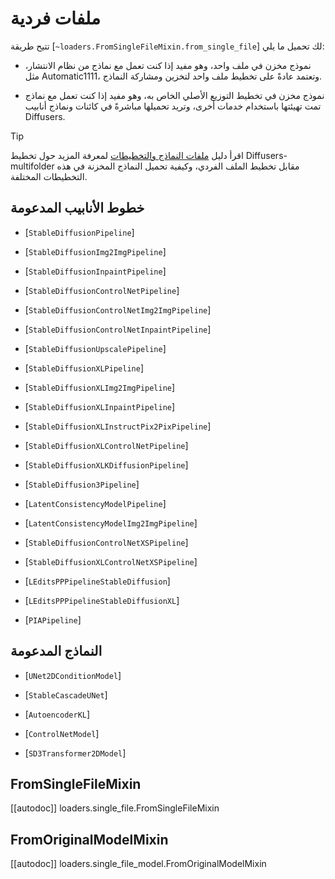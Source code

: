 # ملفات فردية

تتيح طريقة [`~loaders.FromSingleFileMixin.from_single_file`] لك تحميل ما يلي:

* نموذج مخزن في ملف واحد، وهو مفيد إذا كنت تعمل مع نماذج من نظام الانتشار، مثل Automatic1111، وتعتمد عادةً على تخطيط ملف واحد لتخزين ومشاركة النماذج.

* نموذج مخزن في تخطيط التوزيع الأصلي الخاص به، وهو مفيد إذا كنت تعمل مع نماذج تمت تهيئتها باستخدام خدمات أخرى، وتريد تحميلها مباشرةً في كائنات ونماذج أنابيب Diffusers.

> [!TIP]
> اقرأ دليل [ملفات النماذج والتخطيطات](../../using-diffusers/other-formats) لمعرفة المزيد حول تخطيط Diffusers-multifolder مقابل تخطيط الملف الفردي، وكيفية تحميل النماذج المخزنة في هذه التخطيطات المختلفة.

## خطوط الأنابيب المدعومة

- [`StableDiffusionPipeline`]

- [`StableDiffusionImg2ImgPipeline`]

- [`StableDiffusionInpaintPipeline`]

- [`StableDiffusionControlNetPipeline`]

- [`StableDiffusionControlNetImg2ImgPipeline`]

- [`StableDiffusionControlNetInpaintPipeline`]

- [`StableDiffusionUpscalePipeline`]

- [`StableDiffusionXLPipeline`]

- [`StableDiffusionXLImg2ImgPipeline`]

- [`StableDiffusionXLInpaintPipeline`]

- [`StableDiffusionXLInstructPix2PixPipeline`]

- [`StableDiffusionXLControlNetPipeline`]

- [`StableDiffusionXLKDiffusionPipeline`]

- [`StableDiffusion3Pipeline`]

- [`LatentConsistencyModelPipeline`]

- [`LatentConsistencyModelImg2ImgPipeline`]

- [`StableDiffusionControlNetXSPipeline`]

- [`StableDiffusionXLControlNetXSPipeline`]

- [`LEditsPPPipelineStableDiffusion`]

- [`LEditsPPPipelineStableDiffusionXL`]

- [`PIAPipeline`]

## النماذج المدعومة

- [`UNet2DConditionModel`]

- [`StableCascadeUNet`]

- [`AutoencoderKL`]

- [`ControlNetModel`]

- [`SD3Transformer2DModel`]

## FromSingleFileMixin

[[autodoc]] loaders.single_file.FromSingleFileMixin

## FromOriginalModelMixin

[[autodoc]] loaders.single_file_model.FromOriginalModelMixin
